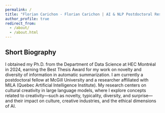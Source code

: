```yaml
---
permalink: /
title: "Florian Carichon - Florian Carichon | AI & NLP Postdoctoral Researcher"
author_profile: true
redirect_from: 
  - /about/
  - /about.html
---
```



Short Biography
------
I obtained my Ph.D. from the Department of Data Science at HEC Montréal in 2024, earning the Best Thesis Award for my work on novelty and diversity of information in automatic summarization. I am currently a postdoctoral fellow at McGill University and a researcher affiliated with MILA (Quebec Artificial Intelligence Institute). My research centers on cultural creativity in large language models, where I explore concepts related to creativity—such as novelty, typicality, diversity, and surprise—and their impact on culture, creative industries, and the ethical dimensions of AI.
